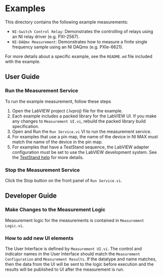 # Examples

This directory contains the following example measurements:

- `NI-Switch Control Relay`: Demonstrates the controlling of relays using an NI relay driver (e.g. PXI-2567).
- `NI-DAQmx Measurement`: Demonstrates how to measure a finite single frequency sample using an NI DAQmx (e.g. PXIe-6621).

For more details about a specific example, see the `README.md` file included
with the example.

## User Guide

### Run the Measurement Service

To run the example measurement, follow these steps

1. Open the LabVIEW project (.lvproj) file for the example.
2. Each example includes a packed library for the LabVIEW UI. If you make any changes to `Measurement UI.vi`, rebuild the packed library build specification.
3. Open and Run the `Run Service.vi` VI to run the measurement service.
4. For examples that use a pin map, the name of the device in NI MAX must match
   the name of the device in the pin map.
5. For examples that have a TestStand sequence, the LabVIEW adapter
configuration must be set to use the LabVIEW development system. See the
[TestStand help](https://www.ni.com/docs/en-US/bundle/teststand-api-reference/page/tsref/labview-adapter-configuration-dialog-box.html) for more details.

### Stop the Measurement Service

Click the Stop button on the front panel of `Run Service.vi`.

## Developer Guide

### Make Changes to the Measurement Logic

Measurement logic for the measurements is contained in `Measurement Logic.vi`.

### How to add new UI elements

The User Interface is defined by `Measurement UI.vi`. The control and indicator
names in the User Interface should match the `Measurement Configuration` and
`Measurement Results`. If the datatype and name matches, then the data from the
UI will be sent to the logic before execution and the results will be published
to UI after the measurement is run.
